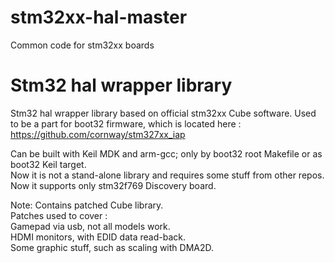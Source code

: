 # stm32xx-hal-master
Common code for stm32xx boards
# Stm32 hal wrapper library

Stm32 hal wrapper library based on official stm32xx Cube software.
Used to be a part for boot32 firmware, which is located here : https://github.com/cornway/stm327xx_iap

Can be built with Keil MDK and arm-gcc; only by boot32 root Makefile or as boot32 Keil target.\
Now it is not a stand-alone library and requires some stuff from other repos.\
Now it supports only stm32f769 Discovery board.

Note: Contains patched Cube library.\
Patches used to cover :\
Gamepad via usb, not all models work.\
HDMI monitors, with EDID data read-back.\
Some graphic stuff, such as scaling with DMA2D.
